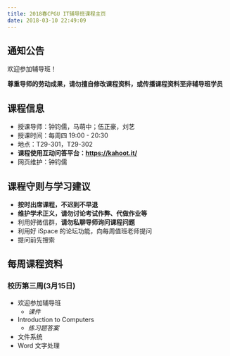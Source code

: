 ```yaml
---
title: 2018春CPGU IT辅导班课程主页
date: 2018-03-10 22:49:09
---
```


> 

## 通知公告

欢迎参加辅导班！

**尊重导师的劳动成果，请勿擅自修改课程资料，或传播课程资料至非辅导班学员**

## 课程信息

* 授课导师：钟钧儒，马萌中；伍正豪，刘艺
* 授课时间：每周四 19:00 - 20:30
* 地点：T29-301，T29-302
* **课程使用互动问答平台：https://kahoot.it/**
* 网页维护：钟钧儒

## 课程守则与学习建议

* **按时出席课程，不迟到不早退**
* **维护学术正义，请勿讨论考试作弊、代做作业等**
* 利用好微信群，**请勿私聊导师询问课程问题**
* 利用好 iSpace 的论坛功能，向每周值班老师提问
* 提问前先搜索

## 每周课程资料

### 校历第三周(3月15日)

* 欢迎参加辅导班
  * *课件*
* Introduction to Computers
  * *练习题答案*
* 文件系统
* Word 文字处理